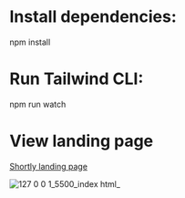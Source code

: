# Install dependencies:
npm install 
# Run Tailwind CLI:
npm run watch
# View landing page 
[Shortly landing page](https://hannafleming.github.io/loopStudio-tailwind/)


![127 0 0 1_5500_index html_](https://user-images.githubusercontent.com/124400864/233733039-82d485ac-ff65-40d3-a25b-b10c67c45226.png)
